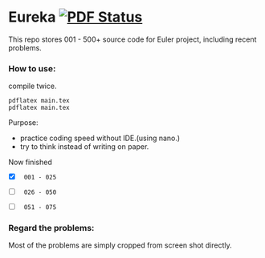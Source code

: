 Eureka [![PDF Status](https://www.sharelatex.com/github/repos/GaZ3ll3/eureka/builds/latest/badge.svg)](https://www.sharelatex.com/github/repos/GaZ3ll3/eureka/builds/latest/output.pdf)
====

This repo stores 001 - 500+ source code for Euler project, including recent problems.


### How to use:

compile twice.

```
pdflatex main.tex 
pdflatex main.tex

```

Purpose: 

- practice coding speed without IDE.(using nano.)
- try to think instead of writing on paper.

Now finished
 
- [x] `` 001 - 025`` 
- [ ] `` 026 - 050``
- [ ] `` 051 - 075``


### Regard the problems:

Most of the problems are simply cropped from screen shot directly.
